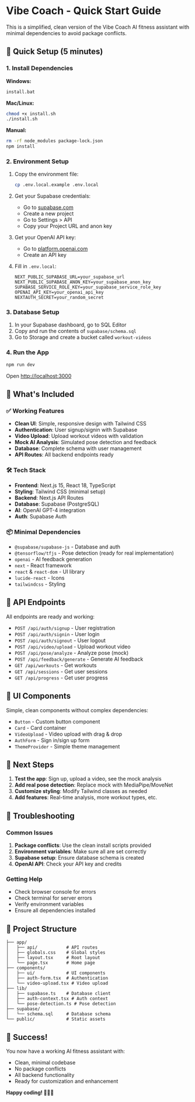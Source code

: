 # Vibe Coach - Quick Start Guide

This is a simplified, clean version of the Vibe Coach AI fitness assistant with minimal dependencies to avoid package conflicts.

## 🚀 Quick Setup (5 minutes)

### 1. Install Dependencies

**Windows:**
```bash
install.bat
```

**Mac/Linux:**
```bash
chmod +x install.sh
./install.sh
```

**Manual:**
```bash
rm -rf node_modules package-lock.json
npm install
```

### 2. Environment Setup

1. Copy the environment file:
   ```bash
   cp .env.local.example .env.local
   ```

2. Get your Supabase credentials:
   - Go to [supabase.com](https://supabase.com)
   - Create a new project
   - Go to Settings > API
   - Copy your Project URL and anon key

3. Get your OpenAI API key:
   - Go to [platform.openai.com](https://platform.openai.com)
   - Create an API key

4. Fill in `.env.local`:
   ```env
   NEXT_PUBLIC_SUPABASE_URL=your_supabase_url
   NEXT_PUBLIC_SUPABASE_ANON_KEY=your_supabase_anon_key
   SUPABASE_SERVICE_ROLE_KEY=your_supabase_service_role_key
   OPENAI_API_KEY=your_openai_api_key
   NEXTAUTH_SECRET=your_random_secret
   ```

### 3. Database Setup

1. In your Supabase dashboard, go to SQL Editor
2. Copy and run the contents of `supabase/schema.sql`
3. Go to Storage and create a bucket called `workout-videos`

### 4. Run the App

```bash
npm run dev
```

Open [http://localhost:3000](http://localhost:3000)

## 🎯 What's Included

### ✅ Working Features
- **Clean UI**: Simple, responsive design with Tailwind CSS
- **Authentication**: User signup/signin with Supabase
- **Video Upload**: Upload workout videos with validation
- **Mock AI Analysis**: Simulated pose detection and feedback
- **Database**: Complete schema with user management
- **API Routes**: All backend endpoints ready

### 🛠️ Tech Stack
- **Frontend**: Next.js 15, React 18, TypeScript
- **Styling**: Tailwind CSS (minimal setup)
- **Backend**: Next.js API Routes
- **Database**: Supabase (PostgreSQL)
- **AI**: OpenAI GPT-4 integration
- **Auth**: Supabase Auth

### 📦 Minimal Dependencies
- `@supabase/supabase-js` - Database and auth
- `@tensorflow/tfjs` - Pose detection (ready for real implementation)
- `openai` - AI feedback generation
- `next` - React framework
- `react` & `react-dom` - UI library
- `lucide-react` - Icons
- `tailwindcss` - Styling

## 🔧 API Endpoints

All endpoints are ready and working:

- `POST /api/auth/signup` - User registration
- `POST /api/auth/signin` - User login
- `POST /api/auth/signout` - User logout
- `POST /api/video/upload` - Upload workout video
- `POST /api/pose/analyze` - Analyze pose (mock)
- `POST /api/feedback/generate` - Generate AI feedback
- `GET /api/workouts` - Get workouts
- `GET /api/sessions` - Get user sessions
- `GET /api/progress` - Get user progress

## 🎨 UI Components

Simple, clean components without complex dependencies:

- `Button` - Custom button component
- `Card` - Card container
- `VideoUpload` - Video upload with drag & drop
- `AuthForm` - Sign in/sign up form
- `ThemeProvider` - Simple theme management

## 🚀 Next Steps

1. **Test the app**: Sign up, upload a video, see the mock analysis
2. **Add real pose detection**: Replace mock with MediaPipe/MoveNet
3. **Customize styling**: Modify Tailwind classes as needed
4. **Add features**: Real-time analysis, more workout types, etc.

## 🐛 Troubleshooting

### Common Issues

1. **Package conflicts**: Use the clean install scripts provided
2. **Environment variables**: Make sure all are set correctly
3. **Supabase setup**: Ensure database schema is created
4. **OpenAI API**: Check your API key and credits

### Getting Help

- Check browser console for errors
- Check terminal for server errors
- Verify environment variables
- Ensure all dependencies installed

## 📁 Project Structure

```
├── app/
│   ├── api/           # API routes
│   ├── globals.css    # Global styles
│   ├── layout.tsx     # Root layout
│   └── page.tsx       # Home page
├── components/
│   ├── ui/            # UI components
│   ├── auth-form.tsx  # Authentication
│   └── video-upload.tsx # Video upload
├── lib/
│   ├── supabase.ts    # Database client
│   ├── auth-context.tsx # Auth context
│   └── pose-detection.ts # Pose detection
├── supabase/
│   └── schema.sql     # Database schema
└── public/            # Static assets
```

## 🎉 Success!

You now have a working AI fitness assistant with:
- Clean, minimal codebase
- No package conflicts
- All backend functionality
- Ready for customization and enhancement

**Happy coding! 🏋️‍♀️💪**

